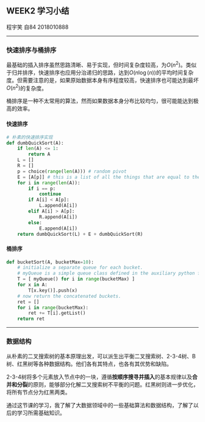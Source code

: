 ## WEEK2 学习小结
程宇笑 自84 2018010888

---

### 快速排序与桶排序

最基础的插入排序虽然思路清晰、易于实现，但时间复杂度较高，为$O(n^{2})$。类似于归并排序，快速排序也应用分治递归的思路，达到$O(n\log(n))$的平均时间复杂度。但需要注意的是，如果原始数据本身有序程度较高，快速排序也可能达到最坏$O(n^{2})$的复杂度。

桶排序是一种不太常用的算法，然而如果数据本身分布比较均匀，很可能能达到极高的效率。
#### 快速排序
```python
# 朴素的快速排序实现
def dumbQuickSort(A):
    if len(A) <= 1:
        return A
    L = []
    R = []
    p = choice(range(len(A))) # random pivot
    E = [A[p]] # this is a list of all the things that are equal to the pivot.
    for i in range(len(A)):
        if i == p:
            continue
        if A[i] < A[p]:
            L.append(A[i])
        elif A[i] > A[p]:
            R.append(A[i])
        else:
            E.append(A[i])
    return dumbQuickSort(L) + E + dumbQuickSort(R)

```

#### 桶排序
```python
def bucketSort(A, bucketMax=10):
    # initialize a separate queue for each bucket.  
    # myQueue is a simple queue class defined in the auxiliary python file.
    T = [ myQueue() for i in range(bucketMax) ] 
    for x in A:
        T[x.key()].push(x)
    # now return the concatenated buckets.
    ret = []
    for i in range(bucketMax):
        ret += T[i].getList()
    return ret

```

---
### 数据结构

从朴素的二叉搜索树的基本原理出发，可以派生出平衡二叉搜索树、2-3-4树、B树、红黑树等各种数据结构。他们各有其特点，也各有其优势和缺陷。

2-3-4树将多个元素放入节点中的一块，遵循**按顺序搜寻并插入**的基本规律以及**合并和分裂**的原则，能够部分化解二叉搜索树不平衡的问题。红黑树则进一步优化，将所有节点分为红黑两类。

通过这节课的学习，我了解了大数据领域中的一些基础算法和数据结构，了解了以后的学习所需基础知识。